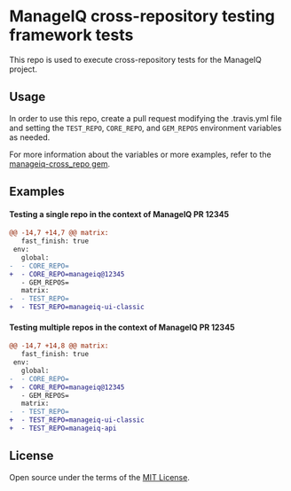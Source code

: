 # ManageIQ cross-repository testing framework tests

This repo is used to execute cross-repository tests for the ManageIQ project.

## Usage

In order to use this repo, create a pull request modifying the .travis.yml file
and setting the `TEST_REPO`, `CORE_REPO`, and `GEM_REPOS` environment variables
as needed.

For more information about the variables or more examples, refer to the
[manageiq-cross_repo gem](https://github.com/ManageIQ/manageiq-cross_repo/blob/master/README.md).

## Examples

#### Testing a single repo in the context of ManageIQ PR 12345

```diff
@@ -14,7 +14,7 @@ matrix:
   fast_finish: true
 env:
   global:
-  - CORE_REPO=
+  - CORE_REPO=manageiq@12345
   - GEM_REPOS=
   matrix:
-  - TEST_REPO=
+  - TEST_REPO=manageiq-ui-classic
```

#### Testing multiple repos in the context of ManageIQ PR 12345

```diff
@@ -14,7 +14,8 @@ matrix:
   fast_finish: true
 env:
   global:
-  - CORE_REPO=
+  - CORE_REPO=manageiq@12345
   - GEM_REPOS=
   matrix:
-  - TEST_REPO=
+  - TEST_REPO=manageiq-ui-classic
+  - TEST_REPO=manageiq-api
```

## License

Open source under the terms of the [MIT License](https://opensource.org/licenses/MIT).
